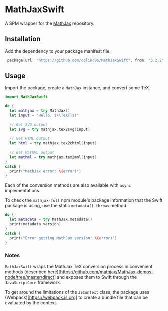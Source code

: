 # MathJaxSwift

A SPM wrapper for the [MathJax](https://github.com/mathjax/MathJax) repository.

## Installation

Add the dependency to your package manifest file.

```swift
.package(url: "https://github.com/colinc86/MathJaxSwift", from: "3.2.2")
```

## Usage

Import the package, create a `MathJax` instance, and convert some TeX.

```swift
import MathJaxSwift

do {
  let mathjax = try MathJax()
  let input = "Hello, $\\TeX{}$!"
  
  // Get SVG output
  let svg = try mathjax.tex2svg(input)
  
  // Get HTML output
  let html = try mathjax.tex2chtml(input)
  
  // Get MathML output
  let mathml = try mathjax.tex2mml(input)
}
catch {
  print("MathJax error: \(error)")
}
```

Each of the conversion methods are also available with `async` implementations.

To check the `mathjax-full` npm module's package information that the Swift package is using, use the static `metadata() throws` method.

```swift
do {
  let metadata = try MathJax.metadata()
  print(metadata.version)
}
catch {
  print("Error getting MathJax version: \(error)") 
}
```

### Notes

`MathJaxSwift` wraps the MathJax TeX conversion process in convenient methods (described here)[https://github.com/mathjax/MathJax-demos-node/tree/master/direct] and exposes them to Swift through the `JavaScriptCore` framework. 

To get around the limitations of the `JSContext` class, the package uses (Webpack)[https://webpack.js.org] to create a bundle file that can be evaluated by the context.

